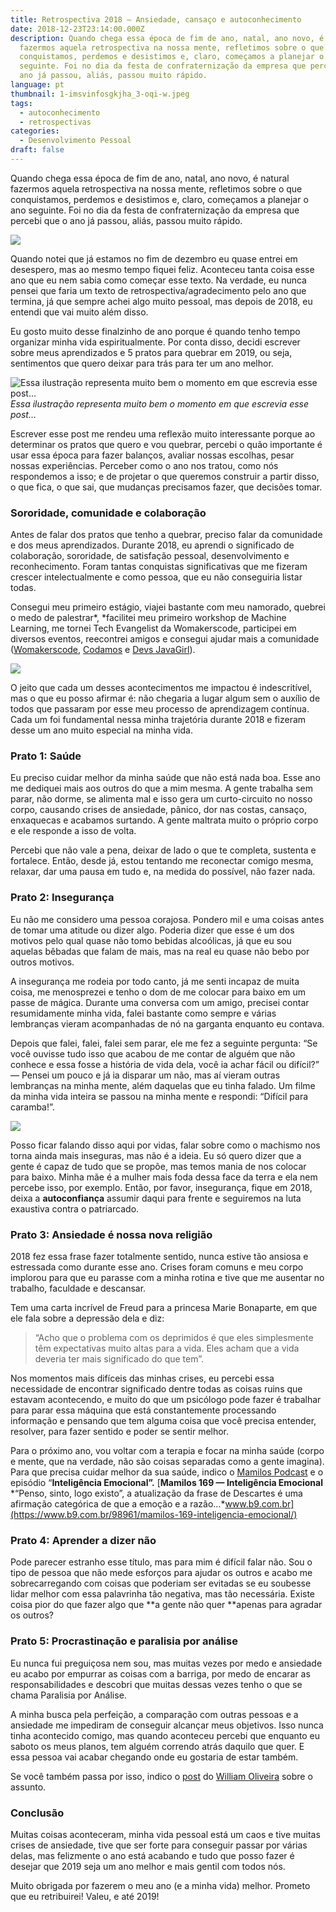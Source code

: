 ```yaml
---
title: Retrospectiva 2018 — Ansiedade, cansaço e autoconhecimento
date: 2018-12-23T23:14:00.000Z
description: Quando chega essa época de fim de ano, natal, ano novo, é natural
  fazermos aquela retrospectiva na nossa mente, refletimos sobre o que
  conquistamos, perdemos e desistimos e, claro, começamos a planejar o ano
  seguinte. Foi no dia da festa de confraternização da empresa que percebi que o
  ano já passou, aliás, passou muito rápido.
language: pt
thumbnail: 1-imsvinfosgkjha_3-oqi-w.jpeg
tags:
  - autoconhecimento
  - retrospectivas
categories:
  - Desenvolvimento Pessoal
draft: false
---
```

Quando chega essa época de fim de ano, natal, ano novo, é natural fazermos aquela retrospectiva na nossa mente, refletimos sobre o que conquistamos, perdemos e desistimos e, claro, começamos a planejar o ano seguinte. Foi no dia da festa de confraternização da empresa que percebi que o ano já passou, aliás, passou muito rápido.

![](https://cdn-images-1.medium.com/max/3840/1*iMsvinfOSGkJha_3-OQi-w.jpeg)

Quando notei que já estamos no fim de dezembro eu quase entrei em desespero, mas ao mesmo tempo fiquei feliz. Aconteceu tanta coisa esse ano que eu nem sabia como começar esse texto. Na verdade, eu nunca pensei que faria um texto de retrospectiva/agradecimento pelo ano que termina, já que sempre achei algo muito pessoal, mas depois de 2018, eu entendi que vai muito além disso.

Eu gosto muito desse finalzinho de ano porque é quando tenho tempo organizar minha vida espiritualmente. Por conta disso, decidi escrever sobre meus aprendizados e 5 pratos para quebrar em 2019, ou seja, sentimentos que quero deixar para trás para ter um ano melhor.

![Essa ilustração representa muito bem o momento em que escrevia esse post…](https://cdn-images-1.medium.com/max/2000/0*JuPIWzxuLMkWjfru.png)*Essa ilustração representa muito bem o momento em que escrevia esse post…*

Escrever esse post me rendeu uma reflexão muito interessante porque ao determinar os pratos que quero e vou quebrar, percebi o quão importante é usar essa época para fazer balanços, avaliar nossas escolhas, pesar nossas experiências. Perceber como o ano nos tratou, como nós respondemos a isso; e de projetar o que queremos construir a partir disso, o que fica, o que sai, que mudanças precisamos fazer, que decisões tomar.

### Sororidade, comunidade e colaboração

Antes de falar dos pratos que tenho a quebrar, preciso falar da comunidade e dos meus aprendizados. Durante 2018, eu aprendi o significado de colaboração, sororidade, de satisfação pessoal, desenvolvimento e reconhecimento. Foram tantas conquistas significativas que me fizeram crescer intelectualmente e como pessoa, que eu não conseguiria listar todas.

Consegui meu primeiro estágio, viajei bastante com meu namorado, quebrei o medo de palestrar*, *facilitei meu primeiro workshop de Machine Learning, me tornei Tech Evangelist da Womakerscode, participei em diversos eventos, reecontrei amigos e consegui ajudar mais a comunidade ([Womakerscode](undefined), [Codamos](https://twitter.com/CodamosClub) e [Devs JavaGirl](undefined)).

![](https://cdn-images-1.medium.com/max/3714/1*pzNlUo0b9L1LwF4tuACnXg.png)

O jeito que cada um desses acontecimentos me impactou é indescritível, mas o que eu posso afirmar é: não chegaria a lugar algum sem o auxílio de todos que passaram por esse meu processo de aprendizagem contínua. Cada um foi fundamental nessa minha trajetória durante 2018 e fizeram desse um ano muito especial na minha vida.

### Prato 1: Saúde

Eu preciso cuidar melhor da minha saúde que não está nada boa. Esse ano me dediquei mais aos outros do que a mim mesma. A gente trabalha sem parar, não dorme, se alimenta mal e isso gera um curto-circuito no nosso corpo, causando crises de ansiedade, pânico, dor nas costas, cansaço, enxaquecas e acabamos surtando. A gente maltrata muito o próprio corpo e ele responde a isso de volta.

Percebi que não vale a pena, deixar de lado o que te completa, sustenta e fortalece. Então, desde já, estou tentando me reconectar comigo mesma, relaxar, dar uma pausa em tudo e, na medida do possível, não fazer nada.

### Prato 2: Insegurança

Eu não me considero uma pessoa corajosa. Pondero mil e uma coisas antes de tomar uma atitude ou dizer algo. Poderia dizer que esse é um dos motivos pelo qual quase não tomo bebidas alcoólicas, já que eu sou aquelas bêbadas que falam de mais, mas na real eu quase não bebo por outros motivos.

A insegurança me rodeia por todo canto, já me senti incapaz de muita coisa, me menosprezei e tenho o dom de me colocar para baixo em um passe de mágica. Durante uma conversa com um amigo, precisei contar resumidamente minha vida, falei bastante como sempre e várias lembranças vieram acompanhadas de nó na garganta enquanto eu contava.

Depois que falei, falei, falei sem parar, ele me fez a seguinte pergunta: “Se você ouvisse tudo isso que acabou de me contar de alguém que não conhece e essa fosse a história de vida dela, você ia achar fácil ou difícil?” — Pensei um pouco e já ia disparar um não, mas aí vieram outras lembranças na minha mente, além daquelas que eu tinha falado. Um filme da minha vida inteira se passou na minha mente e respondi: “Difícil para caramba!”.

![](https://cdn-images-1.medium.com/max/NaN/0*goFEctoRR9K37lgK.)

Posso ficar falando disso aqui por vidas, falar sobre como o machismo nos torna ainda mais inseguras, mas não é a ideia. Eu só quero dizer que a gente é capaz de tudo que se propõe, mas temos mania de nos colocar para baixo. Minha mãe é a mulher mais foda dessa face da terra e ela nem percebe isso, por exemplo. Então, por favor, insegurança, fique em 2018, deixa a **autoconfiança** assumir daqui para frente e seguiremos na luta exaustiva contra o patriarcado.

### Prato 3: Ansiedade é nossa nova religião

2018 fez essa frase fazer totalmente sentido, nunca estive tão ansiosa e estressada como durante esse ano. Crises foram comuns e meu corpo implorou para que eu parasse com a minha rotina e tive que me ausentar no trabalho, faculdade e descansar.

Tem uma carta incrível de Freud para a princesa Marie Bonaparte, em que ele fala sobre a depressão dela e diz:
>“Acho que o problema com os deprimidos é que eles simplesmente têm expectativas muito altas para a vida. Eles acham que a vida deveria ter mais significado do que tem”.

Nos momentos mais difíceis das minhas crises, eu percebi essa necessidade de encontrar significado dentre todas as coisas ruins que estavam acontecendo, e muito do que um psicólogo pode fazer é trabalhar para parar essa máquina que está constantemente processando informação e pensando que tem alguma coisa que você precisa entender, resolver, para fazer sentido e poder se sentir melhor.

Para o próximo ano, vou voltar com a terapia e focar na minha saúde (corpo e mente, que na verdade, não são coisas separadas como a gente imagina). Para que precisa cuidar melhor da sua saúde, indico o [Mamilos Podcast](undefined) e o episódio “**Inteligência Emocional”.**
[**Mamilos 169 — Inteligência Emocional**
*“Penso, sinto, logo existo”, a atualização da frase de Descartes é uma afirmação categórica de que a emoção e a razão…*www.b9.com.br](https://www.b9.com.br/98961/mamilos-169-inteligencia-emocional/)

### Prato 4: Aprender a dizer não

Pode parecer estranho esse título, mas para mim é difícil falar não. Sou o tipo de pessoa que não mede esforços para ajudar os outros e acabo me sobrecarregando com coisas que poderiam ser evitadas se eu soubesse lidar melhor com essa palavrinha tão negativa, mas tão necessária. Existe coisa pior do que fazer algo que **a gente não quer **apenas para agradar os outros?

### Prato 5: Procrastinação e paralisia por análise

Eu nunca fui preguiçosa nem sou, mas muitas vezes por medo e ansiedade eu acabo por empurrar as coisas com a barriga, por medo de encarar as responsabilidades e descobri que muitas dessas vezes tenho o que se chama Paralisia por Análise.

A minha busca pela perfeição, a comparação com outras pessoas e a ansiedade me impediram de conseguir alcançar meus objetivos. Isso nunca tinha acontecido comigo, mas quando aconteceu percebi que enquanto eu saboto os meus planos, tem alguém correndo atrás daquilo que quer. E essa pessoa vai acabar chegando onde eu gostaria de estar também.

Se você também passa por isso, indico o [post](https://woliveiras.com.br/posts/pare-de-procurar-conte%C3%BAdo-e-comece-a-praticar-voc%C3%AA-pode-estar-bloqueado-pela-paralisia-por-an%C3%A1lise/) do [William Oliveira](undefined) sobre o assunto.

### Conclusão

Muitas coisas aconteceram, minha vida pessoal está um caos e tive muitas crises de ansiedade, tive que ser forte para conseguir passar por várias delas, mas felizmente o ano está acabando e tudo que posso fazer é desejar que 2019 seja um ano melhor e mais gentil com todos nós.

Muito obrigada por fazerem o meu ano (e a minha vida) melhor. Prometo que eu retribuirei! Valeu, e até 2019! 